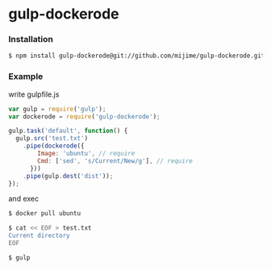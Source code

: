 # gulp-dockerode

### Installation

```bash
$ npm install gulp-dockerode@git://github.com/mijime/gulp-dockerode.git
```

### Example

write gulpfile.js

```js
var gulp = require('gulp');
var dockerode = require('gulp-dockerode');

gulp.task('default', function() {
  gulp.src('test.txt')
    .pipe(dockerode({
        Image: 'ubuntu', // require
        Cmd: ['sed', 's/Current/New/g'], // require
      }))
    .pipe(gulp.dest('dist'));
});
```

and exec
```bash
$ docker pull ubuntu

$ cat << EOF > test.txt
Current directory
EOF

$ gulp
```
